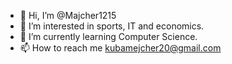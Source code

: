- 👋 Hi, I’m @Majcher1215
- 👀 I’m interested in sports, IT and economics.
- 🌱 I’m currently learning Computer Science.
- 📫 How to reach me kubamejcher20@gmail.com


